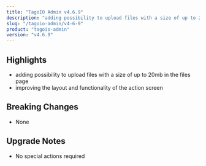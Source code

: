 ```yaml
---
title: "TagoIO Admin v4.6.9"
description: "adding possibility to upload files with a size of up to 20mb in the files page"
slug: "/tagoio-admin/v4-6-9"
product: "tagoio-admin"
version: "v4.6.9"
---
```


## Highlights

- adding possibility to upload files with a size of up to 20mb in the files page
- improving the layout and functionality of the action screen

## Breaking Changes

- None

## Upgrade Notes

- No special actions required
